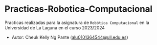 # Practicas-Robotica-Computacional
Practicas realizadas para la asignatura de `Robótica Computacional` en la Universidad de La Laguna en el curso 2023/2024
* Autor: Cheuk Kelly Ng Pante (alu0101364544@ull.edu.es)
